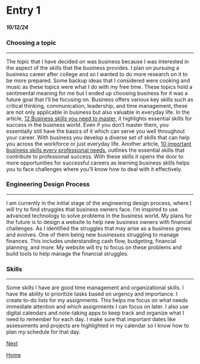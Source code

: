 # Entry 1
##### 10/12/24
### Choosing a topic

---
The topic that I have decided on was business because I was interested in the aspect of the skills that the business provides. I plan on pursuing a business career after college and so I wanted to do more research on it to be more prepared. Some backup ideas that I considered were cooking and music as these topics were what I do with my free time. These topics hold a sentimental meaning for me but I ended up choosing business for it was a future goal that I’ll be focusing on. Business offers various key skills such as critical thinking, communication, leadership, and time management, these are not only applicable in business but also valuable in everyday life. In the article, [12 Business skills you need to master](https://www.business.com/articles/12-business-skills-you-need-to-master/), it highlights essential skills for success in the business world. Even if you don’t master them, you essentially still have the basics of it which can serve you well throughout your career. With business you develop a diverse set of skills that can help you across the workforce or just everyday life. Another article, [10 important business skills every professional needs](https://online.hbs.edu/blog/post/business-skills-every-professional-needs), outlines the essential skills that contribute to professional success. With these skills it opens the door to more opportunities for successful careers as learning business skills helps you to face challenges where you’ll know how to deal with it effectively. 
### Engineering Design Process 

---
I am currently in the initial stage of the engineering design process, where I will try to find struggles that business owners face. I’m inspired to use advanced technology to solve problems in the business world. My plans for the future is to design a website to help new business owners with financial challenges. As I identified the struggles that may arise as a business grows and evolves. One of them being new businesses struggling to manage finances. This includes understanding cash flow, budgeting, financial planning, and more. My website will try to focus on these problems and build tools to help manage the financial struggles.
### Skills

---
Some skills I have are good time management and organizational skills. I have the ability to prioritize tasks based on urgency and importance. I create to-do lists for my assignments. This helps me focus on what needs immediate attention and which assignments I can focus on later. I also use digital calendars and note-taking apps to keep track and organize what I need to remember for each day. I make sure that important dates like assessments and projects are highlighted in my calendar so I know how to plan my schedule for that day.


[Next](entry02.md)

[Home](../README.md)
